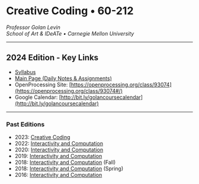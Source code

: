# Creative Coding • 60-212

*Professor Golan Levin<br />
School of Art & IDeATe • Carnegie Mellon University*

---

## 2024 Edition - Key Links

* [Syllabus](2024/syllabus/60-212_syllabus_fall2024.md)
* [Main Page (Daily Notes & Assignments)](2024/readme.md)
* OpenProcessing Site: [https://openprocessing.org/class/93074](https://openprocessing.org/class/93074#/) 
* Google Calendar: [http://bit.ly/golancoursecalendar](http://bit.ly/golancoursecalendar)

---

### Past Editions

* 2023: [Creative Coding](https://golancourses.net/fall23/)
* 2022: [Interactivity and Computation](https://courses.ideate.cmu.edu/60-212/s2022/)
* 2020: [Interactivity and Computation](https://courses.ideate.cmu.edu/60-212/f2020/)
* 2019: [Interactivity and Computation](https://ems.andrew.cmu.edu/2019-60212/)
* 2018: [Interactivity and Computation](https://ems.andrew.cmu.edu/2018_60212f/) (Fall)
* 2018: [Interactivity and Computation](https://ems.andrew.cmu.edu/2018/60212s/) (Spring)
* 2016: [Interactivity and Computation](https://ems.andrew.cmu.edu/2016-60212/)